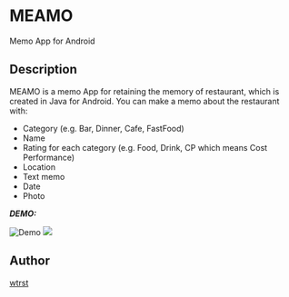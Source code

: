 # MEAMO

Memo App for Android

## Description

MEAMO is a memo App for retaining the memory of restaurant, which is created in Java for Android.
You can make a memo about the restaurant with:
 - Category (e.g. Bar, Dinner, Cafe, FastFood)
 - Name
 - Rating for each category (e.g. Food, Drink, CP which means Cost Performance)
 - Location
 - Text memo
 - Date
 - Photo

***DEMO:***

![Demo](https://github.com/wtrst/MEAMO/blob/image/meamo1.gif)
![](https://github.com/wtrst/MEAMO/blob/image/meamo2.gif)

## Author

[wtrst](https://github.com/wtrst)
